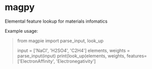 # magpy
Elemental feature lookup for materials infomatics

Example usage:
>from magpie import parse_input, look_up
>
>input = ['NaCl', 'H2SO4', 'C2H4']
>elements, weights = parse_input(input)
>print(look_up(elements, weights, features=['ElectronAffinity', 
                                            'Electronegativity']
